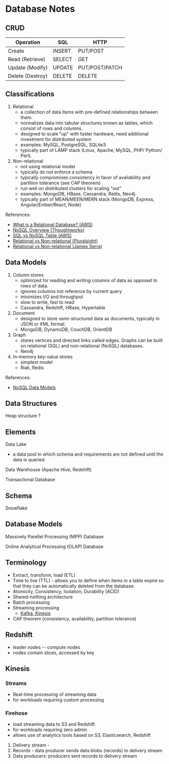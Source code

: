 # Database Notes

## CRUD

| Operation        | SQL     | HTTP            | 
| ---------------- | ------- | --------------- | 
| Create           | INSERT  | PUT/POST        |
| Read (Retrieve)  | SELECT  | GET             |
| Update (Modify)  | UPDATE  | PUT/POST/PATCH  |
| Delete (Destroy) | DELETE  | DELETE          |

## Classifications
1.  Relational
    * a collection of data items with pre-defined relationships between them.
    * normalizes data into tabular structures known as tables, which consist of rows and columns.
    * designed to scale "up" with faster hardware, need additional investment for distributed system
    * examples: MySQL, PostgreSQL, SQLite3
    * typically part of LAMP stack (Linux, Apache, MySQL, PHP/ Python/ Perl).
2.  Non-relational
    * not using relational model
    * typically do not enforce a schema
    * typically compromises consistency in favor of availability and partition tolerance (see CAP theorem)
    * run well on distributed clusters for scaling "out"
    * examples: MongoDB, HBase, Cassandra, Redis, Neo4j
    * typically part of MEAN/MEEN/MERN stack (MongoDB, Express, Angular/Ember/React, Node)

References:
* [What is a Relational Database? (AWS)](https://aws.amazon.com/relational-database/)
* [NoSQL Overview (Thoughtworks)](https://www.thoughtworks.com/insights/blog/nosql-databases-overview)
* [SQL vs NoSQL Table (AWS)](https://aws.amazon.com/nosql/?nc1=f_cc)
* [Relational vs Non-relational (Pluralsight)](https://www.pluralsight.com/blog/software-development/relational-non-relational-databases)
* [Relational vs Non-relational (James Serra)](http://www.jamesserra.com/archive/2015/08/relational-databases-vs-non-relational-databases/)

## Data Models
1. Column stores
    * optimized for reading and writing columns of data as opposed to rows of data.
    * ignores columns not reference by current query
    * minimizes I/O and throughput
    * slow to write, fast to read
    * Cassandra, Redshift, HBase, Hypertable
2.  Document
    * designed to store semi-structured data as documents, typically in JSON or XML format.
    * MongoDB, DynamoDB, CouchDB, OrientDB
3.  Graph
    * stores vertices and directed links called edges. Graphs can be built on relational (SQL) and non-relational (NoSQL) databases.
    * Neo4j
4.  In-memory key-value stores
    * simplest model
    * Riak, Redis

References:
* [NoSQL Data Models](https://highlyscalable.wordpress.com/2012/03/01/nosql-data-modeling-techniques/)

## Data Structures
Heap structure
?

## Elements
Data Lake
* a data pool in which schema and requirements are not defined until the data is queried.

Data Warehouse (Apache Hive, Redshift)

Transactional Database

## Schema
Snowflake

## Database Models

Massively Parellel Processing (MPP) Database

Online Analytical Processing (OLAP) Database

## Terminology
* Extract, transform, load (ETL)
* Time to live (TTL) - allows you to define when items in a table expire so that they can be automatically deleted from the database.
* Atomicity, Consistency, Isolation, Durability (ACID)
* Shared-nothing architecture 
* Batch processing
* Streaming processing
    * [Kafka, Kinesis](https://medium.com/aws-activate-startup-blog/the-tale-of-two-messaging-platforms-apache-kafka-and-amazon-kinesis-654963bdbf35)
* CAP theorem (consistency, availability, partition tolerance)

## Redshift
* leader nodes -- compute nodes 
* nodes contain slices, accessed by key

## Kinesis
### Streams
* Real-time processing of streaming data
* for workloads requiring custom processing

### Firehose
* load streaming data to S3 and Redshift
* for workloads requiring zero admin
* allows use of analytics tools based on S3, Elasticsearch, Redshift
1. Delivery stream - 
2. Records - data producer sends data blobs (records) to delivery stream
3. Data producers: producers sent records to delivery stream 
